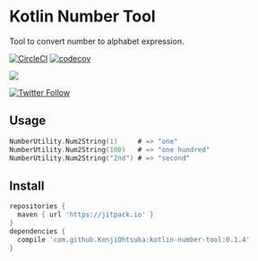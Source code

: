 # Kotlin Number Tool

Tool to convert number to alphabet expression.

[![CircleCI](https://circleci.com/gh/KenjiOhtsuka/kotlin-number-tool/tree/master.svg?style=svg)](https://circleci.com/gh/KenjiOhtsuka/kotlin-number-tool/tree/master)
[![codecov](https://codecov.io/gh/KenjiOhtsuka/kotlin-number-tool/branch/master/graph/badge.svg)](https://codecov.io/gh/KenjiOhtsuka/kotlin-number-tool)

[![](https://jitpack.io/v/KenjiOhtsuka/kotlin-number-tool.svg)](https://jitpack.io/#KenjiOhtsuka/kotlin-number-tool)

[![Twitter Follow](https://img.shields.io/twitter/follow/escamilloIII.svg?style=social)](https://twitter.com/escamilloIII)

## Usage

```kotlin
NumberUtility.Num2String(1)     # => "one"
NumberUtility.Num2String(100)   # => "one hundred"
NumberUtility.Num2String("2nd") # => "second"
```

## Install

```groovy
repositories {
  maven { url 'https://jitpack.io' }
}
dependencies {
  compile 'com.github.KenjiOhtsuka:kotlin-number-tool:0.1.4'
}
```

